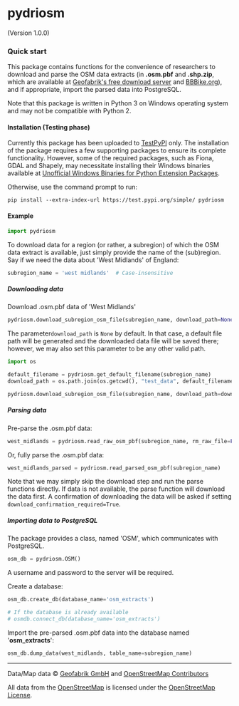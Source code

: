# pydriosm

(Version 1.0.0)



### Quick start

This package contains functions for the convenience of researchers to download and parse the OSM data extracts (in **.osm.pbf** and **.shp.zip**, which are available at [Geofabrik's free download server](https://download.geofabrik.de/) and [BBBike.org](https://www.bbbike.org/)), and if appropriate, import the parsed data into PostgreSQL. 

Note that this package is written in Python 3 on Windows operating system and may not be compatible with Python 2. 



#### Installation (Testing phase)

Currently this package has been uploaded to [TestPyPI](https://test.pypi.org/project/pydriosm/) only. The installation of the package requires a few supporting packages to ensure its complete functionality. However, some of the required packages, such as Fiona, GDAL and Shapely, may necessitate installing their Windows binaries available at [Unofficial Windows Binaries for Python Extension Packages](https://www.lfd.uci.edu/~gohlke/pythonlibs/). 

Otherwise, use the command prompt to run:

```
pip install --extra-index-url https://test.pypi.org/simple/ pydriosm
```



#### Example

```python
import pydriosm
```

To download data for a region (or rather, a subregion) of which the OSM data extract is available, just simply provide the name of the (sub)region. Say if we need the data about 'West Midlands' of England:

```python
subregion_name = 'west midlands'  # Case-insensitive
```



##### Downloading data

Download .osm.pbf data of 'West Midlands'

```python
pydriosm.download_subregion_osm_file(subregion_name, download_path=None)
```

The parameter`download_path` is `None` by default. In that case, a default file path will be generated and the downloaded data file will be saved there; however, we may also set this parameter to be any other valid path. 

```python
import os

default_filename = pydriosm.get_default_filename(subregion_name)
download_path = os.path.join(os.getcwd(), "test_data", default_filename)

pydriosm.download_subregion_osm_file(subregion_name, download_path=download_path)
```



##### Parsing data

Pre-parse the .osm.pbf data:

```python
west_midlands = pydriosm.read_raw_osm_pbf(subregion_name, rm_raw_file=False)
```

Or, fully parse the .osm.pbf data:

```python
west_midlands_parsed = pydriosm.read_parsed_osm_pbf(subregion_name)
```

Note that we may simply skip the download step and run the parse functions directly. If data is not available, the parse function will download the data first. A confirmation of downloading the data will be asked if setting `download_confirmation_required=True`.



##### Importing data to PostgreSQL

The package provides a class, named 'OSM', which communicates with PostgreSQL. 

```python
osm_db = pydriosm.OSM()
```

A username and password to the server will be required. 

Create a database:

```python
osm_db.create_db(database_name='osm_extracts')  

# If the database is already available
# osmdb.connect_db(database_name='osm_extracts')
```

Import the pre-parsed .osm.pbf data into the database named '**osm_extracts**':

```python
osm_db.dump_data(west_midlands, table_name=subregion_name)
```



---

Data/Map data © [Geofabrik GmbH](http://www.geofabrik.de/) and [OpenStreetMap Contributors](http://www.openstreetmap.org/) 

All data from the [OpenStreetMap](https://www.openstreetmap.org) is licensed under the [OpenStreetMap License](https://www.openstreetmap.org/copyright). 